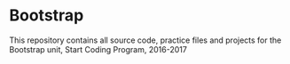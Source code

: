 # Bootstrap
This repository contains all source code, practice files and projects for the Bootstrap unit, Start Coding Program, 2016-2017
